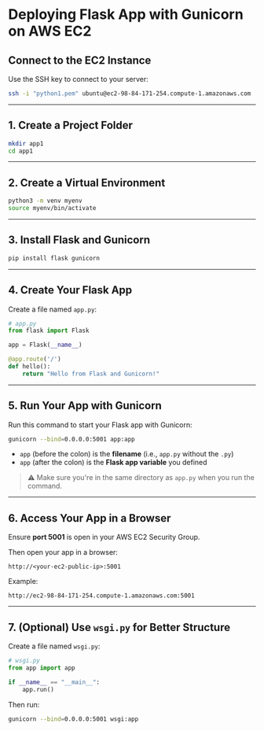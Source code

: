 
# Deploying Flask App with Gunicorn on AWS EC2

## Connect to the EC2 Instance

Use the SSH key to connect to your server:

```bash
ssh -i "python1.pem" ubuntu@ec2-98-84-171-254.compute-1.amazonaws.com
```

---

## 1. Create a Project Folder 

```bash
mkdir app1
cd app1
```

---

## 2. Create a Virtual Environment

```bash
python3 -m venv myenv
source myenv/bin/activate
```

---

## 3. Install Flask and Gunicorn

```bash
pip install flask gunicorn
```

---

## 4. Create Your Flask App

Create a file named `app.py`:

```python
# app.py
from flask import Flask

app = Flask(__name__)

@app.route('/')
def hello():
    return "Hello from Flask and Gunicorn!"
```

---

## 5. Run Your App with Gunicorn

Run this command to start your Flask app with Gunicorn:

```bash
gunicorn --bind=0.0.0.0:5001 app:app
```

- `app` (before the colon) is the **filename** (i.e., `app.py` without the `.py`)
- `app` (after the colon) is the **Flask app variable** you defined

> ⚠️ Make sure you're in the same directory as `app.py` when you run the command.

---

## 6. Access Your App in a Browser

Ensure **port 5001** is open in your AWS EC2 Security Group.

Then open your app in a browser:

```
http://<your-ec2-public-ip>:5001
```

Example:

```
http://ec2-98-84-171-254.compute-1.amazonaws.com:5001
```

---

## 7. (Optional) Use `wsgi.py` for Better Structure

Create a file named `wsgi.py`:

```python
# wsgi.py
from app import app

if __name__ == "__main__":
    app.run()
```

Then run:

```bash
gunicorn --bind=0.0.0.0:5001 wsgi:app




